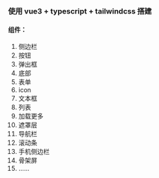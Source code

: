 ### 使用 vue3 + typescript + tailwindcss 搭建

#### 组件：

1. 侧边栏
2. 按钮
3. 弹出框
4. 底部
5. 表单
6. icon
7. 文本框
8. 列表
9. 加载更多
10. 遮罩层
11. 导航栏
12. 滚动条
13. 手机侧边栏
14. 骨架屏
15. ......

[项目地址]: https://github.com/lyohhhh/need-ui
